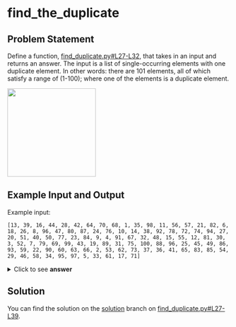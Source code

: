 # find_the_duplicate


## Problem Statement

Define a function, [find_duplicate.py#L27-L32](https://github.com/zsirotto/find_the_duplicate/blob/95b73000e3685c1fa2e7cc015d2a9a5186af494b/find_duplicate.py#L27-L32), that takes in an input and returns an answer. The input is a list of single-occurring elements with one duplicate element. In other words: there are 101 elements, all of which satisfy a range of (1-100); where one of the elements is a duplicate element.

<img src="https://user-images.githubusercontent.com/73962680/102017728-b0487900-3d36-11eb-8c71-b098fab29a48.png" width="200"></img>

## Example Input and Output

Example input:

```
[13, 39, 16, 44, 28, 42, 64, 70, 68, 1, 35, 98, 11, 56, 57, 21, 82, 6, 18, 26, 8, 96, 47, 80, 87, 24, 76, 10, 14, 38, 92, 78, 72, 74, 94, 27, 20, 51, 40, 50, 77, 23, 84, 9, 4, 91, 67, 32, 48, 15, 55, 12, 81, 30, 3, 52, 7, 79, 69, 99, 43, 19, 89, 31, 75, 100, 88, 96, 25, 45, 49, 86, 93, 59, 22, 90, 60, 63, 66, 2, 53, 62, 73, 37, 36, 41, 65, 83, 85, 54, 29, 46, 58, 34, 95, 97, 5, 33, 61, 17, 71]
```

<details>
  <summary>Click to see <b>answer</b></summary>

```
96
```

</details>

## Solution

You can find the solution on the [solution](https://github.com/zsirotto/find_the_duplicate/blob/solution) branch on [find_duplicate.py#L27-L39](https://github.com/zsirotto/find_the_duplicate/blob/solution/find_duplicate.py#L27-L39).

